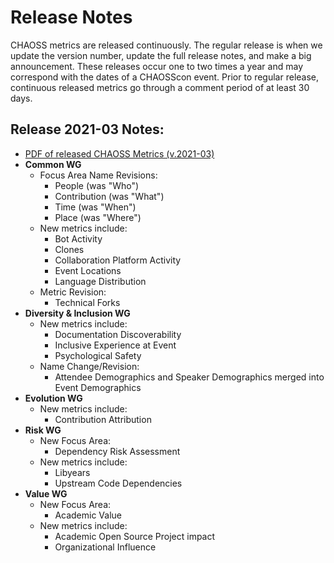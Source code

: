 # Release Notes

CHAOSS metrics are released continuously. The regular release is when we update the version number, update the full release notes, and make a big announcement. These releases occur one to two times a year and may correspond with the dates of a CHAOSScon event. Prior to regular release, continuous released metrics go through a comment period of at least 30 days.

## Release 2021-03 Notes:

- [PDF of released CHAOSS Metrics (v.2021-03)](https://chaoss.github.io/website/release/release-pdfs/CHAOSS-Metrics-Release-2021-03.pdf)  
- **Common WG**
    * Focus Area Name Revisions:  
        - People (was "Who")  
        - Contribution (was "What")  
        - Time (was "When")  
        - Place (was "Where")  
    * New metrics include:   
        - Bot Activity
        - Clones
        - Collaboration Platform Activity
        - Event Locations
        - Language Distribution  
    * Metric Revision:    
        - Technical Forks          
- **Diversity & Inclusion WG**
    * New metrics include:  
        - Documentation Discoverability  
        - Inclusive Experience at Event  
        - Psychological Safety  
    * Name Change/Revision:  
        - Attendee Demographics and Speaker Demographics merged into Event Demographics  
- **Evolution WG**
    * New metrics include:  
        - Contribution Attribution                
- **Risk WG**
    * New Focus Area:  
        - Dependency Risk Assessment  
    * New metrics include:  
        - Libyears  
        - Upstream Code Dependencies  
- **Value WG**
    * New Focus Area:  
        - Academic Value  
    * New metrics include:  
        - Academic Open Source Project impact  
        - Organizational Influence 
